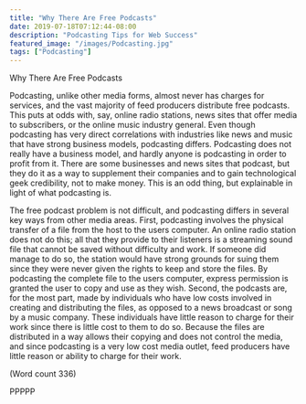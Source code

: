 ```yaml
---
title: "Why There Are Free Podcasts"
date: 2019-07-18T07:12:44-08:00
description: "Podcasting Tips for Web Success"
featured_image: "/images/Podcasting.jpg"
tags: ["Podcasting"]
---
```


Why There Are Free Podcasts 

Podcasting, unlike other media forms, almost never has
charges for services, and the vast majority of feed
producers distribute free podcasts. This puts at odds
with, say, online radio stations, news sites that offer
media to subscribers, or the online music industry
general. Even though podcasting has very direct
correlations with industries like news and music that
have strong business models, podcasting differs.
Podcasting does not really have a business model, and
hardly anyone is podcasting in order to profit from it.
There are some businesses and news sites that podcast,
but they do it as a way to supplement their companies
and to gain technological geek credibility, not to make
money. This is an odd thing, but explainable in light of
what podcasting is.

The free podcast problem is not difficult, and
podcasting differs in several key ways from other media
areas. First, podcasting involves the physical transfer of
a file from the host to the users computer. An online
radio station does not do this; all that they provide to
their listeners is a streaming sound file that cannot be
saved without difficulty and work. If someone did
manage to do so, the station would have strong grounds
for suing them since they were never given the rights to
keep and store the files. By podcasting the complete file
to the users computer, express permission is granted the
user to copy and use as they wish. Second, the podcasts
are, for the most part, made by individuals who have
low costs involved in creating and distributing the files,
as opposed to a news broadcast or song by a music
company. These individuals have little reason to charge
for their work since there is little cost to them to do so.
Because the files are distributed in a way allows their
copying and does not control the media, and since
podcasting is a very low cost media outlet, feed
producers have little reason or ability to charge for their
work.

(Word count 336)

PPPPP

